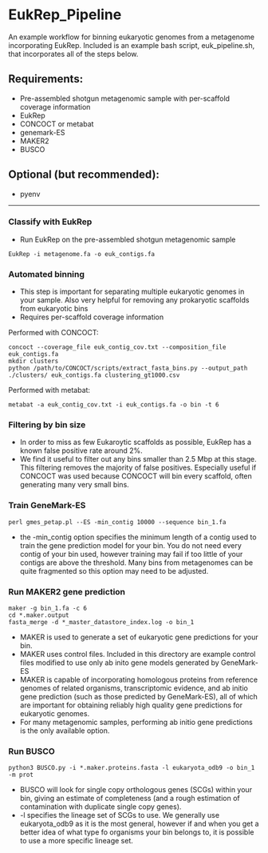 # EukRep_Pipeline

An example workflow for binning eukaryotic genomes from a metagenome incorporating EukRep. 
Included is an example bash script, euk_pipeline.sh, that incorporates all of the steps below.

## Requirements:
* Pre-assembled shotgun metagenomic sample with per-scaffold coverage information
* EukRep
* CONCOCT or metabat
* genemark-ES
* MAKER2
* BUSCO

## Optional (but recommended):
* pyenv

-----

### Classify with EukRep
* Run EukRep on the pre-assembled shotgun metagenomic sample
```
EukRep -i metagenome.fa -o euk_contigs.fa 
```

### Automated binning
* This step is important for separating multiple eukaryotic genomes in your sample. Also very helpful for removing any  prokaryotic scaffolds from eukaryotic bins
* Requires per-scaffold coverage information

Performed with CONCOCT:
```
concoct --coverage_file euk_contig_cov.txt --composition_file euk_contigs.fa
mkdir clusters
python /path/to/CONCOCT/scripts/extract_fasta_bins.py --output_path ./clusters/ euk_contigs.fa clustering_gt1000.csv
```
Performed with metabat:
```
metabat -a euk_contig_cov.txt -i euk_contigs.fa -o bin -t 6
```

### Filtering by bin size
* In order to miss as few Eukaroytic scaffolds as possible, EukRep has a known false positive rate around 2%. 
* We find it useful to filter out any bins smaller than 2.5 Mbp at this stage. This filtering removes the majority of false positives. Especially useful if CONCOCT was used because CONCOCT will bin every scaffold, often generating many very small bins.

### Train GeneMark-ES
```
perl gmes_petap.pl --ES -min_contig 10000 --sequence bin_1.fa
```
* the -min_contig option specifies the minimum length of a contig used to train the gene prediction model for your bin. You do not need every contig of your bin used, however training may fail if too little of your contigs are above the threshold. Many bins from metagenomes can be quite fragmented so this option may need to be adjusted.

### Run MAKER2 gene prediction
```
maker -g bin_1.fa -c 6
cd *.maker.output
fasta_merge -d *_master_datastore_index.log -o bin_1
```
* MAKER is used to generate a set of eukaryotic gene predictions for your bin. 
* MAKER uses control files. Included in this directory are example control files modified to use only ab inito gene models generated by GeneMark-ES
* MAKER is capable of incorporating homologous proteins from reference genomes of related organisms, transcriptomic evidence, and ab initio gene prediction (such as those predicted by GeneMark-ES), all of which are important for obtaining reliably high quality gene predictions for eukaryotic genomes.
* For many metagenomic samples, performing ab initio gene predictions is the only available option.  


### Run BUSCO 
```
python3 BUSCO.py -i *.maker.proteins.fasta -l eukaryota_odb9 -o bin_1 -m prot
```
* BUSCO will look for single copy orthologous genes (SCGs) within your bin, giving an estimate of completeness (and a rough estimation of contamination with duplicate single copy genes). 
* -l specifies the lineage set of SCGs to use. We generally use eukaryota_odb9 as it is the most general, however if and when you get a better idea of what type fo organisms your bin belongs to, it is possible to use a more specific lineage set.
